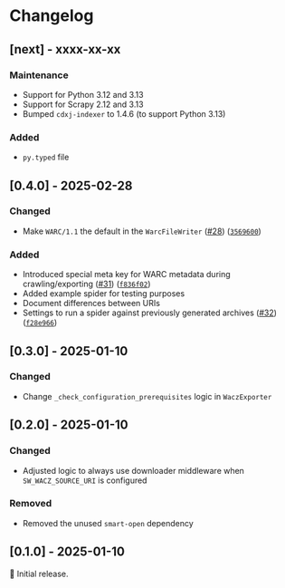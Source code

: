 # Changelog

## [next] - xxxx-xx-xx

### Maintenance

- Support for Python 3.12 and 3.13
- Support for Scrapy 2.12 and 3.13
- Bumped `cdxj-indexer` to 1.4.6 (to support Python 3.13)

### Added
- `py.typed` file


## [0.4.0] - 2025-02-28

### Changed

- Make `WARC/1.1` the default in the `WarcFileWriter` ([#28](https://github.com/q-m/scrapy-webarchive/pull/28)) ([`3569600`](https://github.com/q-m/scrapy-webarchive/commit/3569600))

### Added

- Introduced special meta key for WARC metadata during crawling/exporting ([#31](https://github.com/q-m/scrapy-webarchive/pull/31)) ([`f836f02`](https://github.com/q-m/scrapy-webarchive/commit/f836f02))
- Added example spider for testing purposes
- Document differences between URIs
- Settings to run a spider against previously generated archives ([#32](https://github.com/q-m/scrapy-webarchive/pull/31)) ([`f28e966`](https://github.com/q-m/scrapy-webarchive/commit/f28e966))


## [0.3.0] - 2025-01-10

### Changed

- Change `_check_configuration_prerequisites` logic in `WaczExporter`


## [0.2.0] - 2025-01-10

### Changed

- Adjusted logic to always use downloader middleware when `SW_WACZ_SOURCE_URI` is configured

### Removed

- Removed the unused `smart-open` dependency


## [0.1.0] - 2025-01-10

:seedling: Initial release.
